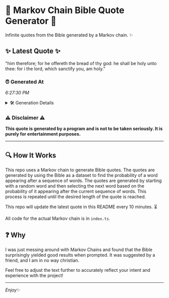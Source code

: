 # 📖 Markov Chain Bible Quote Generator 📖

Infinite quotes from the Bible generated by a Markov chain. ✨

## ✨ Latest Quote ✨
"him therefore; for he offereth the bread of thy god: he shall be holy unto thee: for i the lord, which sanctify you, am holy."

### ⏰ Generated At
*6:27:30 PM*

<details>
    <summary>🛠️ Generation Details</summary>
    <p>
        <strong>🌱 Seed:</strong> him<br>
        <strong>🔄 Iterations:</strong> 24<br>
        <strong>📜 Context History:</strong><br>[ him ]: therefore;<br>[ him, therefore; ]: for<br>[ him, therefore;, for ]: he<br>[ him, therefore;, for, he ]: offereth<br>[ him, therefore;, for, he, offereth ]: the<br>[ him, therefore;, for, he, offereth, the ]: bread<br>[ therefore;, for, he, offereth, the, bread ]: of<br>[ for, he, offereth, the, bread, of ]: thy<br>[ he, offereth, the, bread, of, thy ]: god:<br>[ offereth, the, bread, of, thy, god: ]: he<br>[ the, bread, of, thy, god:, he ]: shall<br>[ bread, of, thy, god:, he, shall ]: be<br>[ of, thy, god:, he, shall, be ]: holy<br>[ thy, god:, he, shall, be, holy ]: unto<br>[ god:, he, shall, be, holy, unto ]: thee:<br>[ he, shall, be, holy, unto, thee: ]: for<br>[ shall, be, holy, unto, thee:, for ]: i<br>[ be, holy, unto, thee:, for, i ]: the<br>[ holy, unto, thee:, for, i, the ]: lord,<br>[ unto, thee:, for, i, the, lord, ]: which<br>[ thee:, for, i, the, lord,, which ]: sanctify<br>[ for, i, the, lord,, which, sanctify ]: you,<br>[ i, the, lord,, which, sanctify, you, ]: am<br>[ the, lord,, which, sanctify, you,, am ]: holy.<br>
    </p>
</details>

### ⚠️ Disclaimer ⚠️
**This quote is generated by a program and is not to be taken seriously. It is purely for entertainment purposes.**

---

## 🔍 How It Works

This repo uses a Markov chain to generate Bible quotes. The quotes are generated by using the Bible as a dataset to find the probability of a word appearing after a sequence of words. The quotes are generated by starting with a random word and then selecting the next word based on the probability of it appearing after the current sequence of words. This process is repeated until the desired length of the quote is reached.

This repo will update the latest quote in this README every 10 minutes. ⏳

All code for the actual Markov chain is in `index.ts`.

## ❓ Why

I was just messing around with Markov Chains and found that the Bible surprisingly yielded good results when prompted. 
It was suggested by a friend, and I am in no way christian.

Feel free to adjust the text further to accurately reflect your intent and experience with the project!

---

*Enjoy*✨
